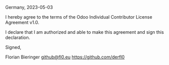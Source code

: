 Germany, 2023-05-03

I hereby agree to the terms of the Odoo Individual Contributor License
Agreement v1.0.

I declare that I am authorized and able to make this agreement and sign this
declaration.

Signed,

Florian Bieringer github@fl0.eu https://github.com/derfl0